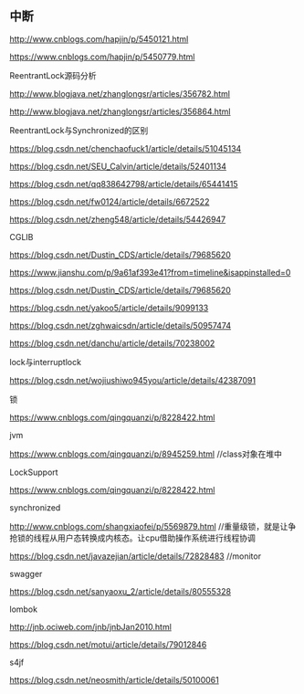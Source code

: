 ## 中断

http://www.cnblogs.com/hapjin/p/5450121.html

https://www.cnblogs.com/hapjin/p/5450779.html



ReentrantLock源码分析

http://www.blogjava.net/zhanglongsr/articles/356782.html

http://www.blogjava.net/zhanglongsr/articles/356864.html



ReentrantLock与Synchronized的区别

https://blog.csdn.net/chenchaofuck1/article/details/51045134

https://blog.csdn.net/SEU_Calvin/article/details/52401134

https://blog.csdn.net/qq838642798/article/details/65441415

https://blog.csdn.net/fw0124/article/details/6672522

https://blog.csdn.net/zheng548/article/details/54426947



CGLIB

https://blog.csdn.net/Dustin_CDS/article/details/79685620

https://www.jianshu.com/p/9a61af393e41?from=timeline&isappinstalled=0

https://blog.csdn.net/Dustin_CDS/article/details/79685620

https://blog.csdn.net/yakoo5/article/details/9099133

https://blog.csdn.net/zghwaicsdn/article/details/50957474

https://blog.csdn.net/danchu/article/details/70238002



lock与interruptlock

https://blog.csdn.net/wojiushiwo945you/article/details/42387091



锁

https://www.cnblogs.com/qingquanzi/p/8228422.html



jvm

https://www.cnblogs.com/qingquanzi/p/8945259.html  //class对象在堆中



LockSupport

https://www.cnblogs.com/qingquanzi/p/8228422.html



synchronized

http://www.cnblogs.com/shangxiaofei/p/5569879.html //重量级锁，就是让争抢锁的线程从用户态转换成内核态。让cpu借助操作系统进行线程协调

https://blog.csdn.net/javazejian/article/details/72828483 //monitor



swagger

https://blog.csdn.net/sanyaoxu_2/article/details/80555328



lombok

http://jnb.ociweb.com/jnb/jnbJan2010.html

https://blog.csdn.net/motui/article/details/79012846



s4jf

https://blog.csdn.net/neosmith/article/details/50100061